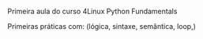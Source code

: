 Primeira aula do curso 4Linux Python Fundamentals 

Primeiras práticas com:
(lógica, sintaxe, semântica, loop,)
